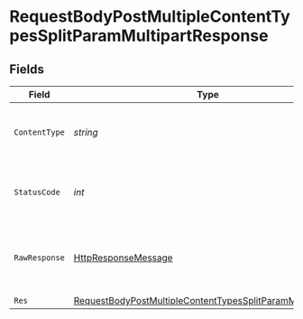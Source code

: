# RequestBodyPostMultipleContentTypesSplitParamMultipartResponse


## Fields

| Field                                                                                                                                             | Type                                                                                                                                              | Required                                                                                                                                          | Description                                                                                                                                       |
| ------------------------------------------------------------------------------------------------------------------------------------------------- | ------------------------------------------------------------------------------------------------------------------------------------------------- | ------------------------------------------------------------------------------------------------------------------------------------------------- | ------------------------------------------------------------------------------------------------------------------------------------------------- |
| `ContentType`                                                                                                                                     | *string*                                                                                                                                          | :heavy_check_mark:                                                                                                                                | HTTP response content type for this operation                                                                                                     |
| `StatusCode`                                                                                                                                      | *int*                                                                                                                                             | :heavy_check_mark:                                                                                                                                | HTTP response status code for this operation                                                                                                      |
| `RawResponse`                                                                                                                                     | [HttpResponseMessage](https://learn.microsoft.com/en-us/dotnet/api/system.net.http.httpresponsemessage?view=net-5.0)                              | :heavy_minus_sign:                                                                                                                                | Raw HTTP response; suitable for custom response parsing                                                                                           |
| `Res`                                                                                                                                             | [RequestBodyPostMultipleContentTypesSplitParamMultipartRes](../../Models/Operations/RequestBodyPostMultipleContentTypesSplitParamMultipartRes.md) | :heavy_minus_sign:                                                                                                                                | OK                                                                                                                                                |